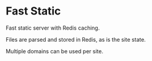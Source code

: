 # Fast Static

Fast static server with Redis caching.

Files are parsed and stored in Redis, as is the site state.

Multiple domains can be used per site.

